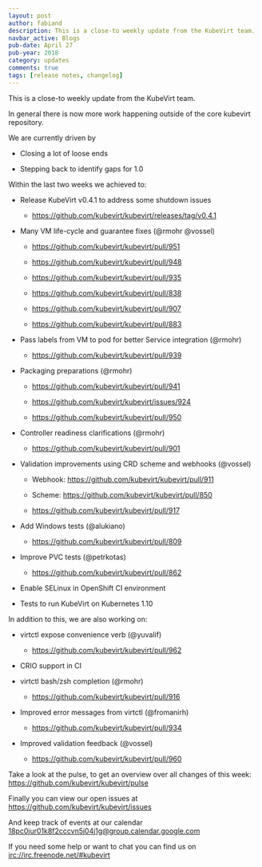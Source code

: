 ```yaml
---
layout: post
author: fabiand
description: This is a close-to weekly update from the KubeVirt team.
navbar_active: Blogs
pub-date: April 27
pub-year: 2018
category: updates
comments: true
tags: [release notes, changelog]
---
```


This is a close-to weekly update from the KubeVirt team.

In general there is now more work happening outside of the core kubevirt
repository.

We are currently driven by

- Closing a lot of loose ends

- Stepping back to identify gaps for 1.0

Within the last two weeks we achieved to:

- Release KubeVirt v0.4.1 to address some shutdown issues

  - <https://github.com/kubevirt/kubevirt/releases/tag/v0.4.1>

- Many VM life-cycle and guarantee fixes (@rmohr @vossel)

  - <https://github.com/kubevirt/kubevirt/pull/951>

  - <https://github.com/kubevirt/kubevirt/pull/948>

  - <https://github.com/kubevirt/kubevirt/pull/935>

  - <https://github.com/kubevirt/kubevirt/pull/838>

  - <https://github.com/kubevirt/kubevirt/pull/907>

  - <https://github.com/kubevirt/kubevirt/pull/883>

- Pass labels from VM to pod for better Service integration (@rmohr)

  - <https://github.com/kubevirt/kubevirt/pull/939>

- Packaging preparations (@rmohr)

  - <https://github.com/kubevirt/kubevirt/pull/941>

  - <https://github.com/kubevirt/kubevirt/issues/924>

  - <https://github.com/kubevirt/kubevirt/pull/950>

- Controller readiness clarifications (@rmohr)

  - <https://github.com/kubevirt/kubevirt/pull/901>

- Validation improvements using CRD scheme and webhooks (@vossel)

  - Webhook: <https://github.com/kubevirt/kubevirt/pull/911>

  - Scheme: <https://github.com/kubevirt/kubevirt/pull/850>

  - <https://github.com/kubevirt/kubevirt/pull/917>

- Add Windows tests (@alukiano)

  - <https://github.com/kubevirt/kubevirt/pull/809>

- Improve PVC tests (@petrkotas)

  - <https://github.com/kubevirt/kubevirt/pull/862>

- Enable SELinux in OpenShift CI environment

- Tests to run KubeVirt on Kubernetes 1.10

In addition to this, we are also working on:

- virtctl expose convenience verb (@yuvalif)

  - <https://github.com/kubevirt/kubevirt/pull/962>

- CRIO support in CI

- virtctl bash/zsh completion (@rmohr)

  - <https://github.com/kubevirt/kubevirt/pull/916>

- Improved error messages from virtctl (@fromanirh)

  - <https://github.com/kubevirt/kubevirt/pull/934>

- Improved validation feedback (@vossel)

  - <https://github.com/kubevirt/kubevirt/pull/960>

Take a look at the pulse, to get an overview over all changes of this
week: <https://github.com/kubevirt/kubevirt/pulse>

Finally you can view our open issues at
<https://github.com/kubevirt/kubevirt/issues>

And keep track of events at our calendar
[18pc0jur01k8f2cccvn5j04j1g@group.calendar.google.com](https://calendar.google.com/calendar/embed?src=18pc0jur01k8f2cccvn5j04j1g@group.calendar.google.com)

If you need some help or want to chat you can find us on
<irc://irc.freenode.net/#kubevirt>

